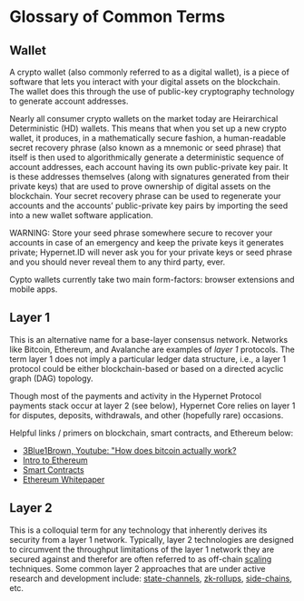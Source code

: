 # Glossary of Common Terms

## Wallet

A crypto wallet (also commonly referred to as a digital wallet), is a piece of software that lets you interact with your digital assets on the blockchain. The wallet does this through the use of public-key cryptography technology to generate account addresses.

Nearly all consumer crypto wallets on the market today are Heirarchical Deterministic (HD) wallets. This means that when you set up a new crypto wallet, it produces, in a mathematically secure fashion, a human-readable secret recovery phrase (also known as a mnemonic or seed phrase) that itself is then used to algorithmically generate a deterministic sequence of account addresses, each account having its own public-private key pair. It is these addresses themselves (along with signatures generated from their private keys) that are used to prove ownership of digital assets on the blockchain. Your secret recovery phrase can be used to regenerate your accounts and the accounts’ public-private key pairs by importing the seed into a new wallet software application.

WARNING: Store your seed phrase somewhere secure to recover your accounts in case of an emergency and keep the private keys it generates private; Hypernet.ID will never ask you for your private keys or seed phrase and you should never reveal them to any third party, ever.

Cypto wallets currently take two main form-factors: browser extensions and mobile apps.

## Layer 1

This is an alternative name for a base-layer consensus network. Networks like Bitcoin, Ethereum, and Avalanche are examples of *layer 1* protocols. 
The term layer 1 does not imply a particular ledger data structure, i.e., a layer 1 protocol could be either blockchain-based or based on a 
directed acyclic graph (DAG) topology. 

Though most of the payments and activity in the Hypernet Protocol payments stack occur at layer 2 (see below), Hypernet Core relies on layer 1 for 
disputes, deposits, withdrawals, and other (hopefully rare) occasions.

Helpful links / primers on blockchain, smart contracts, and Ethereum below:

- [3Blue1Brown, Youtube: "How does bitcoin actually work?](https://www.youtube.com/watch?v=bBC-nXj3Ng4&t=3s)
- [Intro to Ethereum](https://ethereum.org/en/developers/docs/intro-to-ethereum/)
- [Smart Contracts](https://ethereum.org/en/developers/docs/smart-contracts/)
- [Ethereum Whitepaper](https://ethereum.org/en/whitepaper/)

## Layer 2

This is a colloquial term for any technology that inherently derives its security from a layer 1 network. Typically, layer 2 technologies are designed to circumvent
the throughput limitations of the layer 1 network they are secured against and therefor are often referred to as off-chain [scaling](https://ethereum.org/en/developers/docs/scaling/) 
techniques. Some common layer 2 approaches that are under active research and development include: [state-channels](https://ethereum.org/en/developers/docs/scaling/state-channels/), 
[zk-rollups](https://ethereum.org/en/developers/docs/scaling/layer-2-rollups/#zk-video), [side-chains](https://ethereum.org/en/developers/docs/scaling/sidechains/#top), etc.